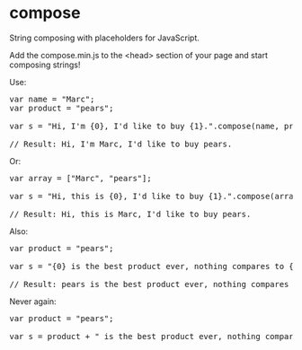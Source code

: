 compose
=======

String composing with placeholders for JavaScript.

Add the compose.min.js to the \<head> section of your page and start composing strings!

Use:

<pre>
var name = "Marc";
var product = "pears";

var s = "Hi, I'm {0}, I'd like to buy {1}.".compose(name, product);

// Result: Hi, I'm Marc, I'd like to buy pears.
</pre>


Or:
<pre>
var array = ["Marc", "pears"];

var s = "Hi, this is {0}, I'd like to buy {1}.".compose(array);

// Result: Hi, this is Marc, I'd like to buy pears.
</pre>


Also:
<pre>
var product = "pears";

var s = "{0} is the best product ever, nothing compares to {0}.".compose(product);

// Result: pears is the best product ever, nothing compares to pears.
</pre>


Never again:
<pre>
var product = "pears";

var s = product + " is the best product ever, nothing compares to " + product + ".";
</pre>
